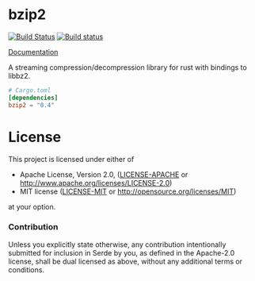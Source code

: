 # bzip2

[![Build Status](https://travis-ci.org/alexcrichton/bzip2-rs.svg?branch=master)](https://travis-ci.org/alexcrichton/bzip2-rs)
[![Build status](https://ci.appveyor.com/api/projects/status/joowqvvwfhxgdw5x/branch/master?svg=true)](https://ci.appveyor.com/project/alexcrichton/bzip2-rs/branch/master)

[Documentation](https://docs.rs/bzip2)

A streaming compression/decompression library for rust with bindings to libbz2.

```toml
# Cargo.toml
[dependencies]
bzip2 = "0.4"
```


# License

This project is licensed under either of

 * Apache License, Version 2.0, ([LICENSE-APACHE](LICENSE-APACHE) or
   http://www.apache.org/licenses/LICENSE-2.0)
 * MIT license ([LICENSE-MIT](LICENSE-MIT) or
   http://opensource.org/licenses/MIT)

at your option.

### Contribution

Unless you explicitly state otherwise, any contribution intentionally submitted
for inclusion in Serde by you, as defined in the Apache-2.0 license, shall be
dual licensed as above, without any additional terms or conditions.
